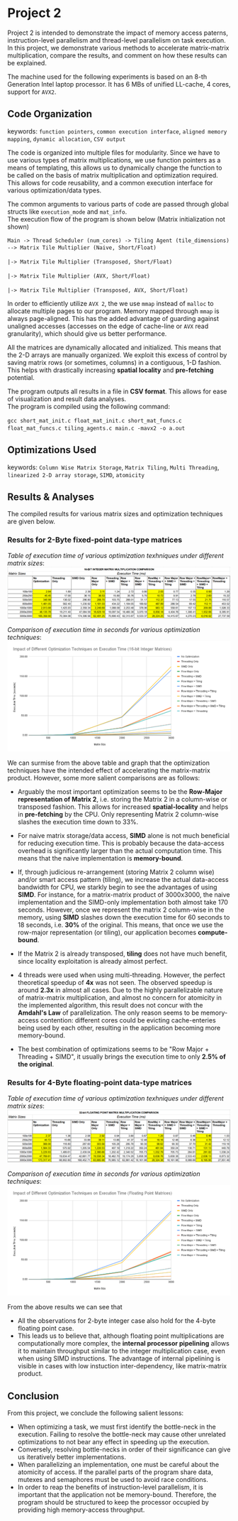 <h1>Project 2</h1>

Project 2 is intended to demonstrate the impact of memory access paterns, instruction-level parallelism and thread-level parallelism on task execution. In this project, we demonstrate various methods to accelerate matrix-matrix multiplication, compare the results, and comment on how these results can be explained.

The machine used for the following experiments is based on an 8-th Generation Intel laptop processor. It has 6 MBs of unified LL-cache, 4 cores, support for `AVX2`.

<h2>Code Organization</h2>

keywords: `function pointers`, `common execution interface`, `aligned memory mapping`, `dynamic allocation`, `CSV output`

The code is organized into multiple files for modularity. Since we have to use various types of matrix multiplications, we use function pointers as a means of templating, this allows us to dynamically change the function to be called on the basis of matrix multiplication and optimization required. This allows for code reusability, and a common execution interface for various optimization/data types.

The common arguments to various parts of code are passed through global structs like `execution_mode` and `mat_info`.
<br>
The execution flow of the program is shown below (Matrix initialization not shown)

```
Main -> Thread Scheduler (num_cores) -> Tiling Agent (tile_dimensions) --> Matrix Tile Multiplier (Naive, Short/Float)
                                                                       |-> Matrix Tile Multiplier (Transposed, Short/Float)
                                                                       |-> Matrix Tile Multiplier (AVX, Short/Float)
                                                                       |-> Matrix Tile Multiplier (Transposed, AVX, Short/Float)
```
In order to efficiently utilize `AVX 2`, the we use `mmap` instead of `malloc` to allocate multiple pages to our program. Memory mapped through `mmap` is always page-aligned. This has the added advantage of guarding against unaligned accesses (accesses on the edge of cache-line or `AVX` read granularity), which should give us better performance.

All the matrices are dynamically allocated and initialized. This means that the 2-D arrays are manually organized. We exploit this excess of control by saving matrix rows (or sometimes, columns) in a contiguous, 1-D fashion. This helps with drastically increasing **spatial locality** and **pre-fetching** potential.

The program outputs all results in a file in **CSV format**. This allows for ease of visualization and result data analyses. 
<br>
The program is compiled using the following command:
<br>

`gcc short_mat_init.c float_mat_init.c short_mat_funcs.c float_mat_funcs.c tiling_agents.c main.c -mavx2 -o a.out`

<h2>Optimizations Used</h2>

keywords: `Column Wise Matrix Storage`, `Matrix Tiling`, `Multi Threading`, `linearized 2-D array storage`, `SIMD`, `atomicity`



<h2>Results & Analyses</h2>

The compiled results for various matrix sizes and optimization techniques are given below.
<br>

<h3>Results for 2-Byte fixed-point data-type matrices</h3>

_Table of execution time of various optimization texhniques under different matrix sizes_:
![graph](./short_table.PNG)

_Comparison of execution time in seconds for various optimization techniques_:
![graph](./short_results.png)

We can surmise from the above table and graph that the optimization techniques have the intended effect of accelerating the matrix-matrix product. However, some more salient comparisons are as follows:

- Arguably the most important optimization seems to be the **Row-Major representation of Matrix 2**, i.e. storing the Matrix 2 in a column-wise or transposed fashion. This allows for increased **spatial-locality** and helps in **pre-fetching** by the CPU. Only representing Matrix 2 column-wise slashes the execution time down to 33%.

- For naive matrix storage/data access, **SIMD** alone is not much beneficial for reducing execution time. This is probably because the data-access overhead is significantly larger than the actual computation time. This means that the naive implementation is **memory-bound**.

- If, through judicious re-arrangement (storing Matrix 2 column wise) and/or smart access pattern (tiling), we increase the actual data-access bandwidth for CPU, we starkly begin to see the advantages of using **SIMD**.
For instance, for a matrix-matrix product of 3000x3000, the naive implementation and the SIMD-only implementation both almost take 170 seconds. However, once we represent the matrix 2 column-wise in the memory, using **SIMD** slashes down the execution time for 60 seconds to 18 seconds, i.e. **30%** of the original. This means, that once we use the row-major representation (or tiling), our application becomes **compute-bound**.

- If the Matrix 2 is already transposed, **tiling** does not have much benefit, since locality exploitation is already almost perfect.

- 4 threads were used when using multi-threading. However, the perfect theoretical speedup of **4x** was not seen. The observed speedup is around **2.3x** in almost all cases. Due to the highly parallelizable nature of matrix-matrix multiplication, and almost no concern for atomicity in the implemented algorithm, this result does not concur with the **Amdahl's Law** of parallelization. The only reason seems to be memory-access contention: different cores could be evicting cache-enteries being used by each other, resulting in the application becoming more memory-bound.

- The best combination of optimizations seems to be "Row Major + Threading + SIMD", it usually brings the execution time to only **2.5% of the original**.

<h3>Results for 4-Byte floating-point data-type matrices</h3>

_Table of execution time of various optimization texhniques under different matrix sizes_:
![graph](./float_table.PNG)

_Comparison of execution time in seconds for various optimization techniques_:
![graph](./float_results.png)

From the above results we can see that

- All the observations for 2-byte integer case also hold for the 4-byte floating point case.
- This leads us to believe that, although floating point multiplications are computationally more complex, the **internal processor pipelining** allows it to maintain throughput similar to the integer multiplication case, even when using SIMD instructions. The advantage of internal pipelining is visible in cases with low instuction inter-dependency, like matrix-matrix product.

<h2>Conclusion</h2>

From this project, we conclude the following salient lessons:

- When optimizing a task, we must first identify the bottle-neck in the execution. Failing to resolve the bottle-neck may cause other unrelated optimizations to not bear any effect in speeding up the execution.
- Conversely, resolving bottle-necks in order of their significance can give us iteratively better implementations.
- When parallelizing an implementation, one must be careful about the atomicity of access. If the parallel parts of the program share data, mutexes and semaphores must be used to avoid race conditions.
- In order to reap the benefits of instruction-level parallelism, it is important that the application not be memory-bound. Therefore, the program should be structured to keep the processor occupied by providing high memory-access throughput.